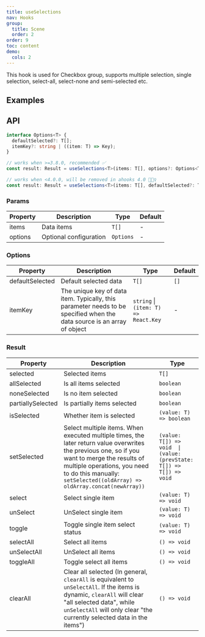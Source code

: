 ```yaml
---
title: useSelections
nav: Hooks
group:
  title: Scene
  order: 2
order: 9
toc: content
demo:
  cols: 2
---
```


This hook is used for Checkbox group, supports multiple selection, single selection, select-all, select-none and semi-selected etc.

## Examples

<code src="./demo/demo1.tsx"></code>
<code src="./demo/demo2.tsx"></code>
<code src="./demo/demo3.tsx"></code>

## API

```typescript
interface Options<T> {
  defaultSelected?: T[];
  itemKey?: string | ((item: T) => Key);
}

// works when >=3.8.0, recommended ✅
const result: Result = useSelections<T>(items: T[], options?: Options<T>);

// works when <4.0.0, will be removed in ahooks 4.0 🙅🏻‍♀️
const result: Result = useSelections<T>(items: T[], defaultSelected?: T[]);
```

### Params

<!-- prettier-ignore -->
| Property | Description | Type | Default |
| --- | --- | --- | --- |
| items | Data items | `T[]` | - |
| options | Optional configuration | `Options` | - |

### Options

<!-- prettier-ignore -->
| Property | Description | Type | Default |
| --- | --- | --- | --- |
| defaultSelected | Default selected data | `T[]` | `[]` |
| itemKey | The unique key of data item. Typically, this parameter needs to be specified when the data source is an array of object | `string` \| `(item: T) => React.Key` | - |

### Result

| Property          | Description                                                                                                                                                                                                                                               | Type                                                                |
| ----------------- | --------------------------------------------------------------------------------------------------------------------------------------------------------------------------------------------------------------------------------------------------------- | ------------------------------------------------------------------- |
| selected          | Selected items                                                                                                                                                                                                                                            | `T[]`                                                               |
| allSelected       | Is all items selected                                                                                                                                                                                                                                     | `boolean`                                                           |
| noneSelected      | Is no item selected                                                                                                                                                                                                                                       | `boolean`                                                           |
| partiallySelected | Is partially items selected                                                                                                                                                                                                                               | `boolean`                                                           |
| isSelected        | Whether item is selected                                                                                                                                                                                                                                  | `(value: T) => boolean`                                             |
| setSelected       | Select multiple items. When executed multiple times, the later return value overwrites the previous one, so if you want to merge the results of multiple operations, you need to do this manually: `setSelected((oldArray) => oldArray.concat(newArray))` | `(value: T[]) => void  \| (value: (prevState: T[]) => T[]) => void` |
| select            | Select single item                                                                                                                                                                                                                                        | `(value: T) => void`                                                |
| unSelect          | UnSelect single item                                                                                                                                                                                                                                      | `(value: T) => void`                                                |
| toggle            | Toggle single item select status                                                                                                                                                                                                                          | `(value: T) => void`                                                |
| selectAll         | Select all items                                                                                                                                                                                                                                          | `() => void`                                                        |
| unSelectAll       | UnSelect all items                                                                                                                                                                                                                                        | `() => void`                                                        |
| toggleAll         | Toggle select all items                                                                                                                                                                                                                                   | `() => void`                                                        |
| clearAll          | Clear all selected (In general, `clearAll` is equivalent to `unSelectAll`. If the items is dynamic, `clearAll` will clear "all selected data", while `unSelectAll` will only clear "the currently selected data in the items")                            | `() => void`                                                        |
